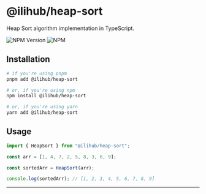 # @ilihub/heap-sort

Heap Sort algorithm implementation in TypeScript.

![NPM Version](https://img.shields.io/npm/v/%40ilihub%2Fheap-sort?color=33cd56&logo=npm)
![NPM](https://img.shields.io/npm/l/%40ilihub%2Fheap-sort)

## Installation

```bash
# if you're using pnpm
pnpm add @ilihub/heap-sort

# or, if you're using npm
npm install @ilihub/heap-sort

# or, if you're using yarn
yarn add @ilihub/heap-sort
```

## Usage

```javascript
import { HeapSort } from "@ilihub/heap-sort";

const arr = [1, 4, 7, 2, 5, 8, 3, 6, 9];

const sortedArr = HeapSort(arr);

console.log(sortedArr); // [1, 2, 3, 4, 5, 6, 7, 8, 9]
```

---

